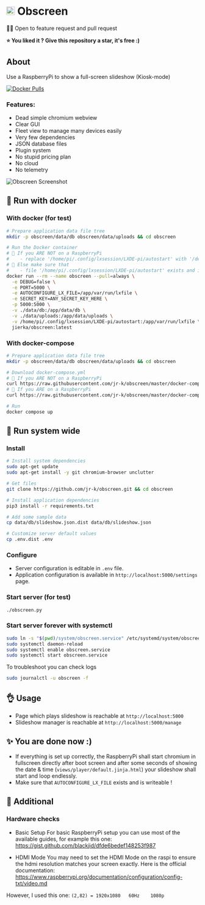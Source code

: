 # <img src="https://github.com/jr-k/obscreen/blob/master/docs/obscreen.png" width="22"> Obscreen

🧑‍🎄 Open to feature request and pull request

**⭐️ You liked it ? Give this repository a star, it's free :)**

## About
Use a RaspberryPi to show a full-screen slideshow (Kiosk-mode)

[![Docker Pulls](https://badgen.net/docker/pulls/jierka/obscreen?icon=docker&label=docker%20pulls)](https://hub.docker.com/r/jierka/obscreen/)

### Features:
- Dead simple chromium webview
- Clear GUI
- Fleet view to manage many devices easily
- Very few dependencies
- JSON database files
- Plugin system
- No stupid pricing plan
- No cloud
- No telemetry

![Obscreen Screenshot](https://github.com/jr-k/obscreen/blob/master/docs/screenshot.png  "Obscreen Screenshot")

## 🐳 Run with docker
### With docker (for test)
```bash
# Prepare application data file tree
mkdir -p obscreen/data/db obscreen/data/uploads && cd obscreen

# Run the Docker container
# 🚨 If you ARE NOT on a RaspberryPi 
#    - replace '/home/pi/.config/lxsession/LXDE-pi/autostart' with '/dev/null'
# 🚨 Else make sure that 
#    - file '/home/pi/.config/lxsession/LXDE-pi/autostart' exists and is writeable
docker run --rm --name obscreen --pull=always \
  -e DEBUG=false \
  -e PORT=5000 \
  -e AUTOCONFIGURE_LX_FILE=/app/var/run/lxfile \
  -e SECRET_KEY=ANY_SECRET_KEY_HERE \
  -p 5000:5000 \
  -v ./data/db:/app/data/db \
  -v ./data/uploads:/app/data/uploads \
  -v /home/pi/.config/lxsession/LXDE-pi/autostart:/app/var/run/lxfile \
  jierka/obscreen:latest
```

### With docker-compose
```bash
# Prepare application data file tree
mkdir -p obscreen/data/db obscreen/data/uploads && cd obscreen

# Download docker-compose.yml
# 🚨 If you ARE NOT on a RaspberryPi 
curl https://raw.githubusercontent.com/jr-k/obscreen/master/docker-compose.norpi.yml > docker-compose.yml
# 🚨 If you ARE on a RaspberryPi
curl https://raw.githubusercontent.com/jr-k/obscreen/master/docker-compose.yml > docker-compose.yml

# Run
docker compose up
```

## 📠 Run system wide
### Install
```bash
# Install system dependencies
sudo apt-get update
sudo apt-get install -y git chromium-browser unclutter

# Get files
git clone https://github.com/jr-k/obscreen.git && cd obscreen

# Install application dependencies
pip3 install -r requirements.txt

# Add some sample data
cp data/db/slideshow.json.dist data/db/slideshow.json

# Customize server default values
cp .env.dist .env
```

### Configure
- Server configuration is editable in `.env` file.
- Application configuration is available in `http://localhost:5000/settings` page.

### Start server (for test)
```bash
./obscreen.py
```

### Start server forever with systemctl
```bash
sudo ln -s "$(pwd)/system/obscreen.service" /etc/systemd/system/obscreen.service
sudo systemctl daemon-reload
sudo systemctl enable obscreen.service
sudo systemctl start obscreen.service
```

To troubleshoot you can check logs
```bash
sudo journalctl -u obscreen -f 
```

## 👌 Usage
- Page which plays slideshow is reachable at `http://localhost:5000`
- Slideshow manager is reachable at `http://localhost:5000/manage`
    
## ✨ You are done now :)
- If everything is set up correctly, the RaspberryPi shall start chromium in fullscreen directly after boot screen and after some seconds of showing the date & time (`views/player/default.jinja.html`) your slideshow shall start and loop endlessly.
- Make sure that `AUTOCONFIGURE_LX_FILE` exists and is writeable !

## 📎 Additional

### Hardware checks
- Basic Setup
For basic RaspberryPi setup you can use most of the available guides, for example this one:
https://gist.github.com/blackjid/dfde6bedef148253f987

- HDMI Mode
You may need to set the HDMI Mode on the raspi to ensure the hdmi resolution matches your screen exactly. Here is the official documentation:
https://www.raspberrypi.org/documentation/configuration/config-txt/video.md

However, I used this one: `(2,82) = 1920x1080	60Hz	1080p`
